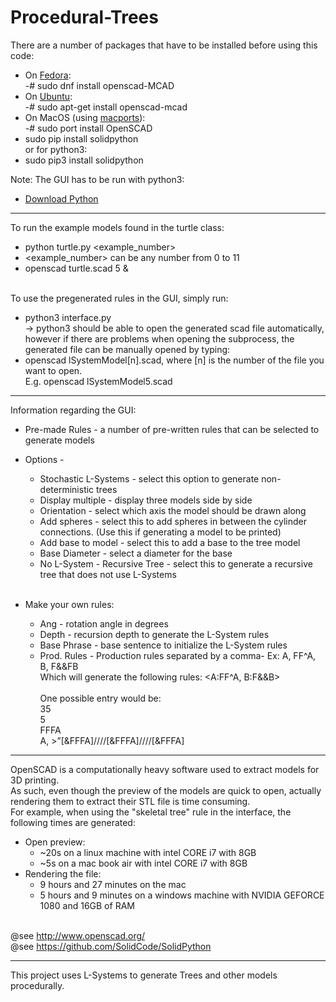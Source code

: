 # Procedural-Trees

 There are a number of packages that have to be installed before using this code: <br>
 - On <A HREF="https://start.fedoraproject.org">Fedora</A>: <br>
 -# sudo dnf install openscad-MCAD <br>
 - On <A HREF="https://www.ubuntu.com/desktop">Ubuntu</A>: <br>
 -# sudo apt-get install openscad-mcad <br>
 - On MacOS (using <A HREF="https://www.macports.org">macports</A>): <br>
 -# sudo port install OpenSCAD <br>
 - sudo pip install solidpython <br>
 or for python3: <br>
 - sudo pip3 install solidpython<br>

Note: The GUI has to be run with python3:<br>
 - <A HREF="https://www.python.org/downloads/">Download Python</A><br>

<hr>

 To run the example models found in the turtle class:<br>
 - python turtle.py \<example_number\><br>
 - \<example_number\> can be any number from 0 to 11
 - openscad turtle.scad 5 & <br><br>

 To use the pregenerated rules in the GUI, simply run: <br>
 - python3 interface.py <br>
 -> python3 should be able to open the generated scad file automatically, <br>
    however if there are problems when opening the subprocess, the generated file can be manually opened by typing: <br>
 - openscad lSystemModel[n].scad, where [n] is the number of the file you want to open. <br>
   E.g. openscad lSystemModel5.scad<br>

<hr>
Information regarding the GUI: <br>

 * Pre-made Rules - a number of pre-written rules that can be selected to generate models <br>

 * Options - <br>
	* Stochastic L-Systems - select this option to generate non-deterministic trees <br>
	* Display multiple - display three models side by side <br>
	* Orientation - select which axis the model should be drawn along <br>
	* Add spheres - select this to add spheres in between the cylinder connections. (Use this if generating a model to be printed) <br>
	* Add base to model - select this to add a base to the tree model <br>
	* Base Diameter - select a diameter for the base <br>
	* No L-System - Recursive Tree - select this to generate a recursive tree that does not use L-Systems <br><br>

 * Make your own rules:
	* Ang - rotation angle in degrees <br>
	* Depth - recursion depth to generate the L-System rules <br>
	* Base Phrase - base sentence to initialize the L-System rules <br>
	* Prod. Rules - Production rules separated by a comma- Ex: A, FF^A, B, F&&FB <br>
Which will generate the following rules: <A:FF^A, B:F&&B> <br><br>
One possible entry would be: <br>
35<br>
5<br>
FFFA<br>
A, >”[&FFFA]////[&FFFA]////[&FFFA]<br>


<hr>

OpenSCAD is a computationally heavy software used to extract models for 3D printing. <br>
As such, even though the preview of the models are quick to open, actually rendering them to extract their STL file is time consuming.<br>
For example, when using the "skeletal tree" rule in the interface, the following times are generated:<br>
 * Open preview: <br>
	* ~20s on a linux machine with intel CORE i7 with 8GB<br>
	* ~5s on a mac book air with intel CORE i7 with 8GB<br>
 * Rendering the file: <br>
	* 9 hours and 27 minutes on the mac <br>
	* 5 hours and 9 minutes on a windows machine with NVIDIA GEFORCE 1080 and 16GB of RAM <br><br>

 @see http://www.openscad.org/<br>
 @see https://github.com/SolidCode/SolidPython

<hr>

This project uses L-Systems to generate Trees and other models procedurally. 
